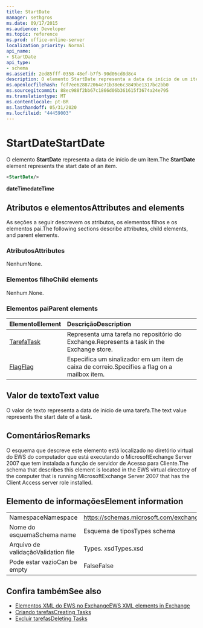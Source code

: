 ```yaml
---
title: StartDate
manager: sethgros
ms.date: 09/17/2015
ms.audience: Developer
ms.topic: reference
ms.prod: office-online-server
localization_priority: Normal
api_name:
- StartDate
api_type:
- schema
ms.assetid: 2ed85fff-0358-48ef-b7f5-90d06cd8d8c4
description: O elemento StartDate representa a data de início de um item.
ms.openlocfilehash: fcf7ee628872064e71b38e6c3849be1317bc2bb0
ms.sourcegitcommit: 88ec988f2bb67c1866d06b361615f3674a24e795
ms.translationtype: MT
ms.contentlocale: pt-BR
ms.lasthandoff: 05/31/2020
ms.locfileid: "44459003"
---
```

# <a name="startdate"></a><span data-ttu-id="aa8a5-103">StartDate</span><span class="sxs-lookup"><span data-stu-id="aa8a5-103">StartDate</span></span>

<span data-ttu-id="aa8a5-104">O elemento **StartDate** representa a data de início de um item.</span><span class="sxs-lookup"><span data-stu-id="aa8a5-104">The **StartDate** element represents the start date of an item.</span></span> 
  
```xml
<StartDate/>
```

<span data-ttu-id="aa8a5-105">**dateTime**</span><span class="sxs-lookup"><span data-stu-id="aa8a5-105">**dateTime**</span></span>

## <a name="attributes-and-elements"></a><span data-ttu-id="aa8a5-106">Atributos e elementos</span><span class="sxs-lookup"><span data-stu-id="aa8a5-106">Attributes and elements</span></span>

<span data-ttu-id="aa8a5-107">As seções a seguir descrevem os atributos, os elementos filhos e os elementos pai.</span><span class="sxs-lookup"><span data-stu-id="aa8a5-107">The following sections describe attributes, child elements, and parent elements.</span></span>
  
### <a name="attributes"></a><span data-ttu-id="aa8a5-108">Atributos</span><span class="sxs-lookup"><span data-stu-id="aa8a5-108">Attributes</span></span>

<span data-ttu-id="aa8a5-109">Nenhum</span><span class="sxs-lookup"><span data-stu-id="aa8a5-109">None.</span></span>
  
### <a name="child-elements"></a><span data-ttu-id="aa8a5-110">Elementos filho</span><span class="sxs-lookup"><span data-stu-id="aa8a5-110">Child elements</span></span>

<span data-ttu-id="aa8a5-111">Nenhum.</span><span class="sxs-lookup"><span data-stu-id="aa8a5-111">None.</span></span>
  
### <a name="parent-elements"></a><span data-ttu-id="aa8a5-112">Elementos pai</span><span class="sxs-lookup"><span data-stu-id="aa8a5-112">Parent elements</span></span>

|<span data-ttu-id="aa8a5-113">**Elemento**</span><span class="sxs-lookup"><span data-stu-id="aa8a5-113">**Element**</span></span>|<span data-ttu-id="aa8a5-114">**Descrição**</span><span class="sxs-lookup"><span data-stu-id="aa8a5-114">**Description**</span></span>|
|:-----|:-----|
|[<span data-ttu-id="aa8a5-115">Tarefa</span><span class="sxs-lookup"><span data-stu-id="aa8a5-115">Task</span></span>](task.md) <br/> |<span data-ttu-id="aa8a5-116">Representa uma tarefa no repositório do Exchange.</span><span class="sxs-lookup"><span data-stu-id="aa8a5-116">Represents a task in the Exchange store.</span></span>  <br/> |
|[<span data-ttu-id="aa8a5-117">Flag</span><span class="sxs-lookup"><span data-stu-id="aa8a5-117">Flag</span></span>](flag.md) <br/> |<span data-ttu-id="aa8a5-118">Especifica um sinalizador em um item de caixa de correio.</span><span class="sxs-lookup"><span data-stu-id="aa8a5-118">Specifies a flag on a mailbox item.</span></span>  <br/> |
   
## <a name="text-value"></a><span data-ttu-id="aa8a5-119">Valor de texto</span><span class="sxs-lookup"><span data-stu-id="aa8a5-119">Text value</span></span>

<span data-ttu-id="aa8a5-120">O valor de texto representa a data de início de uma tarefa.</span><span class="sxs-lookup"><span data-stu-id="aa8a5-120">The text value represents the start date of a task.</span></span>
  
## <a name="remarks"></a><span data-ttu-id="aa8a5-121">Comentários</span><span class="sxs-lookup"><span data-stu-id="aa8a5-121">Remarks</span></span>

<span data-ttu-id="aa8a5-122">O esquema que descreve este elemento está localizado no diretório virtual do EWS do computador que está executando o MicrosoftExchange Server 2007 que tem instalada a função de servidor de Acesso para Cliente.</span><span class="sxs-lookup"><span data-stu-id="aa8a5-122">The schema that describes this element is located in the EWS virtual directory of the computer that is running MicrosoftExchange Server 2007 that has the Client Access server role installed.</span></span>
  
## <a name="element-information"></a><span data-ttu-id="aa8a5-123">Elemento de informações</span><span class="sxs-lookup"><span data-stu-id="aa8a5-123">Element information</span></span>

|||
|:-----|:-----|
|<span data-ttu-id="aa8a5-124">Namespace</span><span class="sxs-lookup"><span data-stu-id="aa8a5-124">Namespace</span></span>  <br/> |https://schemas.microsoft.com/exchange/services/2006/types  <br/> |
|<span data-ttu-id="aa8a5-125">Nome do esquema</span><span class="sxs-lookup"><span data-stu-id="aa8a5-125">Schema name</span></span>  <br/> |<span data-ttu-id="aa8a5-126">Esquema de tipos</span><span class="sxs-lookup"><span data-stu-id="aa8a5-126">Types schema</span></span>  <br/> |
|<span data-ttu-id="aa8a5-127">Arquivo de validação</span><span class="sxs-lookup"><span data-stu-id="aa8a5-127">Validation file</span></span>  <br/> |<span data-ttu-id="aa8a5-128">Types. xsd</span><span class="sxs-lookup"><span data-stu-id="aa8a5-128">Types.xsd</span></span>  <br/> |
|<span data-ttu-id="aa8a5-129">Pode estar vazio</span><span class="sxs-lookup"><span data-stu-id="aa8a5-129">Can be empty</span></span>  <br/> |<span data-ttu-id="aa8a5-130">False</span><span class="sxs-lookup"><span data-stu-id="aa8a5-130">False</span></span>  <br/> |
   
## <a name="see-also"></a><span data-ttu-id="aa8a5-131">Confira também</span><span class="sxs-lookup"><span data-stu-id="aa8a5-131">See also</span></span>

- [<span data-ttu-id="aa8a5-132">Elementos XML do EWS no Exchange</span><span class="sxs-lookup"><span data-stu-id="aa8a5-132">EWS XML elements in Exchange</span></span>](ews-xml-elements-in-exchange.md)
- [<span data-ttu-id="aa8a5-133">Criando tarefas</span><span class="sxs-lookup"><span data-stu-id="aa8a5-133">Creating Tasks</span></span>](https://msdn.microsoft.com/library/0ef97334-e8a0-4f67-a23a-dd9e2bbad49f%28Office.15%29.aspx)
- [<span data-ttu-id="aa8a5-134">Excluir tarefas</span><span class="sxs-lookup"><span data-stu-id="aa8a5-134">Deleting Tasks</span></span>](https://msdn.microsoft.com/library/a3d7e25f-8a35-4901-b1d9-d31f418ab340%28Office.15%29.aspx)

